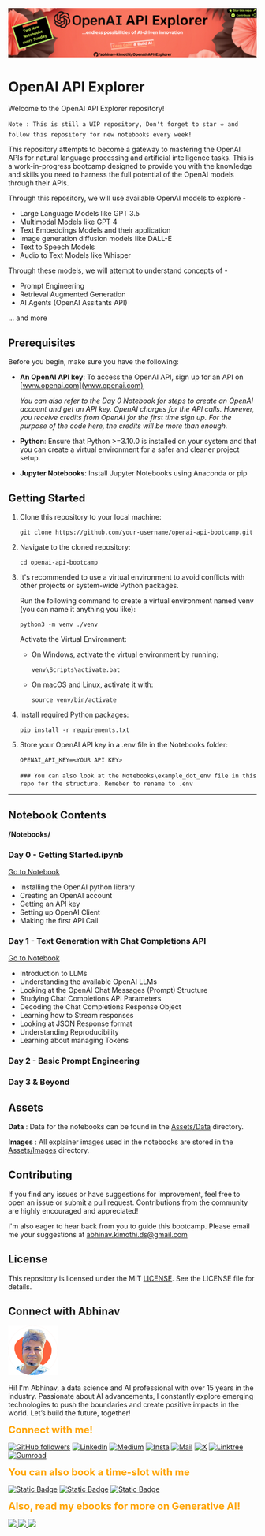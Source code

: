 <img src="./Assets/Images/Readme Header.png">


# OpenAI API Explorer

Welcome to the OpenAI API Explorer repository!

`Note : This is still a WIP repository, Don't forget to star ⭐ and follow this repository for new notebooks every week! `

This repository attempts to become a gateway to mastering the OpenAI APIs for natural language processing and artificial intelligence tasks. This is a work-in-progress bootcamp designed to provide you with the knowledge and skills you need to harness the full potential of the OpenAI models through their APIs.

Through this repository, we will use available OpenAI models to explore -

- Large Language Models like GPT 3.5
- Multimodal Models like GPT 4
- Text Embeddings Models and their application
- Image generation diffusion models like DALL-E
- Text to Speech Models
- Audio to Text Models like Whisper

Through these models, we will attempt to understand concepts of -

- Prompt Engineering
- Retrieval Augmented Generation
- AI Agents (OpenAI Assitants API)

... and more



## Prerequisites

Before you begin, make sure you have the following:

- __An OpenAI API key__: To access the OpenAI API, sign up for an API on [www.openai.com](www.openai.com) 

    _You can also refer to the Day 0 Notebook for steps to create an OpenAI account and get an API key. OpenAI charges for the API calls. However, you receive credits from OpenAI for the first time sign up. For the purpose of the code here, the credits will be more than enough._
- __Python__: Ensure that Python >=3.10.0 is installed on your system and that you can create a virtual environment for a safer and cleaner project setup.
- __Jupyter Notebooks__: Install Jupyter Notebooks using Anaconda or pip


## Getting Started

1. Clone this repository to your local machine:

    ```
    git clone https://github.com/your-username/openai-api-bootcamp.git
    ```

2. Navigate to the cloned repository:

    ```
    cd openai-api-bootcamp
    ``` 

3. It's recommended to use a virtual environment to avoid conflicts with other projects or system-wide Python packages.

    Run the following command to create a virtual environment named venv (you can name it anything you like):

    ```
    python3 -m venv ./venv
    ```

    Activate the Virtual Environment:

    - On Windows, activate the virtual environment by running:

        ```
        venv\Scripts\activate.bat
        ```
    - On macOS and Linux, activate it with:
        ```
        source venv/bin/activate
        ```

4. Install required Python packages:


    ```
    pip install -r requirements.txt
    ```

5. Store your OpenAI API key in a .env file in the Notebooks folder:

    ```
    OPENAI_API_KEY=<YOUR API KEY>

    ### You can also look at the Notebooks\example_dot_env file in this repo for the structure. Remeber to rename to .env
    ```



---
## Notebook Contents
__/Notebooks/__

### Day 0 - Getting Started.ipynb 
[Go to Notebook](./Notebooks/Day%200%20-%20Getting%20Started.ipynb)

- Installing the OpenAI python library
- Creating an OpenAI account
- Getting an API key
- Setting up OpenAI Client
- Making the first API Call

### Day 1 - Text Generation with Chat Completions API 
[Go to Notebook](./Notebooks/Day%201%20-%20Text%20Generation%20with%20Chat%20Completions%20API.ipynb)

- Introduction to LLMs
- Understanding the available OpenAI LLMs
- Looking at the OpenAI Chat Messages (Prompt) Structure
- Studying Chat Completions API Parameters
- Decoding the Chat Completions Response Object
- Learning how to Stream responses
- Looking at JSON Response format
- Understanding Reproducibility
- Learning about managing Tokens

### Day 2 - Basic Prompt Engineering 

### Day 3 & Beyond 



## Assets

__Data__ : Data for the notebooks can be found in the [Assets/Data](./Assets/Data/) directory.

__Images__ : All explainer images used in the notebooks are stored in the [Assets/Images](./Assets/Images/) directory.

## Contributing
If you find any issues or have suggestions for improvement, feel free to open an issue or submit a pull request. Contributions from the community are highly encouraged and appreciated!

I'm also eager to hear back from you to guide this bootcamp. Please email me your suggestions at abhinav.kimothi.ds@gmail.com

## License
This repository is licensed under the MIT [LICENSE](./LICENSE). See the LICENSE file for details.

## Connect with Abhinav

<img src="./Assets/Images/Profile_AK.png" width=100> 

Hi! I'm Abhinav, a data science and AI professional with over 15 years in the industry. Passionate about AI advancements, I constantly explore emerging technologies to push the boundaries and create positive impacts in the world. Let’s build the future, together!

<span style="font-size: 20px; color: orange"><b>Connect with me!</b></span>


[![GitHub followers](https://img.shields.io/badge/Github-000000?style=for-the-badge&logo=github&logoColor=black&color=orange)](https://github.com/abhinav-kimothi)
[![LinkedIn](https://img.shields.io/badge/LinkedIn-000000?style=for-the-badge&logo=linkedin&logoColor=orange&color=black)](https://www.linkedin.com/comm/mynetwork/discovery-see-all?usecase=PEOPLE_FOLLOWS&followMember=abhinav-kimothi)
[![Medium](https://img.shields.io/badge/Medium-000000?style=for-the-badge&logo=medium&logoColor=black&color=orange)](https://medium.com/@abhinavkimothi)
[![Insta](https://img.shields.io/badge/Instagram-000000?style=for-the-badge&logo=instagram&logoColor=orange&color=black)](https://www.instagram.com/akaiworks/)
[![Mail](https://img.shields.io/badge/email-000000?style=for-the-badge&logo=gmail&logoColor=black&color=orange)](mailto:abhinav.kimothi.ds@gmail.com)
[![X](https://img.shields.io/badge/Follow-000000?style=for-the-badge&logo=X&logoColor=orange&color=black)](https://twitter.com/abhinav_kimothi)
[![Linktree](https://img.shields.io/badge/Linktree-000000?style=for-the-badge&logo=linktree&logoColor=black&color=orange)](https://linktr.ee/abhinavkimothi)
[![Gumroad](https://img.shields.io/badge/Gumroad-000000?style=for-the-badge&logo=gumroad&logoColor=orange&color=black)](https://abhinavkimothi.gumroad.com/)


<span style="font-size: 20px; color: orange"><b>You can also book a time-slot with me</b></span>


[![Static Badge](https://img.shields.io/badge/Resume%20Review%20(DS/AI/ML)%20(30%20min)-000000?style=for-the-badge&logo=googlecalendar&logoColor=blue&color=black)](https://topmate.io/abhinav_kimothi/544382)
[![Static Badge](https://img.shields.io/badge/AIML%20Learning%20Path%20(30%20min)-000000?style=for-the-badge&logo=googlecalendar&logoColor=black&color=blue)](https://topmate.io/abhinav_kimothi/544380)
[![Static Badge](https://img.shields.io/badge/Generative%20AI%20Consulting%20(60%20min)-000000?style=for-the-badge&logo=googlecalendar&logoColor=blue&color=black)](https://topmate.io/abhinav_kimothi/544379)


<span style="font-size: 20px; color: orange"><b>Also, read my ebooks for more on Generative AI!</b></span>


<a href="https://abhinavkimothi.gumroad.com/l/GenAILLM" target="_blank">
    <img src="https://public-files.gumroad.com/jsdnnne2gnhu61f6hrdprwx2255i" width=150>
</a><a href="https://abhinavkimothi.gumroad.com/l/RAG" target="_blank">
    <img src="https://public-files.gumroad.com/v17k9tp2fnbbtg8iwoxt4m3xgivq" width=150>
</a><a href="https://abhinavkimothi.gumroad.com/l/GenAITaxonomy" target="_blank">
    <img src="https://public-files.gumroad.com/a730ysxb7a928bb5xkz6fuqabaqp" width=150>
</a>









